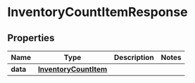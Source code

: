 
# InventoryCountItemResponse

## Properties
Name | Type | Description | Notes
------------ | ------------- | ------------- | -------------
**data** | [**InventoryCountItem**](InventoryCountItem.md) |  | 



